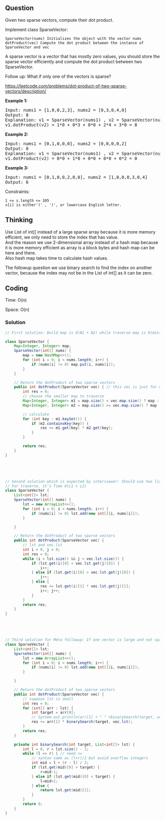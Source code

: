 ## Question
Given two sparse vectors, compute their dot product.

Implement class SparseVector:

    SparseVector(nums) Initializes the object with the vector nums
    dotProduct(vec) Compute the dot product between the instance of SparseVector and vec

A sparse vector is a vector that has mostly zero values, you should store the sparse vector efficiently and compute the dot product between two SparseVector.

Follow up: What if only one of the vectors is sparse?

https://leetcode.com/problems/dot-product-of-two-sparse-vectors/description/


**Example 1:**
<pre>
Input: nums1 = [1,0,0,2,3], nums2 = [0,3,0,4,0]
Output: 8
Explanation: v1 = SparseVector(nums1) , v2 = SparseVector(nums2)
v1.dotProduct(v2) = 1*0 + 0*3 + 0*0 + 2*4 + 3*0 = 8
</pre>

**Example 2:**
<pre>
Input: nums1 = [0,1,0,0,0], nums2 = [0,0,0,0,2]
Output: 0
Explanation: v1 = SparseVector(nums1) , v2 = SparseVector(nums2)
v1.dotProduct(v2) = 0*0 + 1*0 + 0*0 + 0*0 + 0*2 = 0
</pre>

**Example 3:**
<pre>
Input: nums1 = [0,1,0,0,2,0,0], nums2 = [1,0,0,0,3,0,4]
Output: 6
</pre>

Constraints:

    1 <= s.length <= 105
    s[i] is either'(' , ')', or lowercase English letter.




## Thinking
Use List of int[] instead of a large sparse array because it is more memory efficient, we only need to store the index that has value.  
And the reason we use 2-dimensional array instead of a hash map because it is more memory efficient as array is a block bytes and hash map can be here and there.   
Also hash map takes time to calculate hash values.

The followup question we use binary search to find the index on another vector, because the index may not be in the List of int[] as it can be zero.

## Coding
Time: O(n)

Space: O(n)

### Solution
```java
// First solution: Build map is O(N1 + N2) while traverse map is O(min(L1, L2)) where L is non-zero. 

class SparseVector {
    Map<Integer, Integer> map;
    SparseVector(int[] nums) {
        map = new HashMap<>();
        for (int i = 0; i < nums.length; i++) {
            if (nums[i] != 0) map.put(i, nums[i]);
        }
    }

    // Return the dotProduct of two sparse vectors
    public int dotProduct(SparseVector vec) { // this vec is just for nums1!
        int res = 0;
        // choose the smaller map to traverse
        Map<Integer, Integer> m1 = map.size() < vec.map.size() ? map : vec.map;
        Map<Integer, Integer> m2 = map.size() >= vec.map.size() ? map : vec.map;

        // calculate
        for (int key : m1.keySet()) {
            if (m2.containsKey(key)) {
                res += m1.get(key) * m2.get(key);
            }
        }

        return res;
    }
}





// Second solution which is expected by interviewer: Should use two lists/two pointers rather than hashmap, as hashmap need to calculate hashing, and have random access and refer to very distant place in memory and have cache miss, hile two lists are securing two continous block of memory. 
// For traverse, it's Time O(L1 + L2)
class SparseVector {
    List<int[]> lst;
    SparseVector(int[] nums) {
        lst = new ArrayList<>();
        for (int i = 0; i < nums.length; i++) {
            if (nums[i] != 0) lst.add(new int[]{i, nums[i]});
        }

    }

    // Return the dotProduct of two sparse vectors
    public int dotProduct(SparseVector vec) {
        // lst and vec.lst
        int i = 0, j = 0;
        int res = 0;
        while (i < lst.size() && j < vec.lst.size()) {
            if (lst.get(i)[0] < vec.lst.get(j)[0]) {
                i++;
            } else if (lst.get(i)[0] > vec.lst.get(j)[0]) {
                j++;
            } else {
                res += lst.get(i)[1] * vec.lst.get(j)[1];
                i++; j++;
            }
        }
        return res;
    }
}





// Third solution for Meta followup: If one vector is large and not sparse. Then binary search. Then it's O(L1 * log(L2)) ~= O(L1)
class SparseVector {
    List<int[]> lst;
    SparseVector(int[] nums) {
        lst = new ArrayList<>();
        for (int i = 0; i < nums.length; i++) {
            if (nums[i] != 0) lst.add(new int[]{i, nums[i]});
        }

    }

    // Return the dotProduct of two sparse vectors
    public int dotProduct(SparseVector vec) {
        // suppose lst is small
        int res = 0;
        for (int[] arr : lst) {
            int target = arr[0];
            // System.out.println(arr[1] + " " +binarySearch(target, vec.lst) );
            res += arr[1] * binarySearch(target, vec.lst);
        }
        return res;
    }

    private int binarySearch(int target, List<int[]> lst) {
        int l = 0, r = lst.size() - 1;
        while (l <= r) { // need <=
            // syntax same as (l+r)/2 but avoid overflow integers
            int mid = l + (r - l) / 2;
            if (lst.get(mid)[0] > target) {
                r=mid-1;
            } else if (lst.get(mid)[0] < target) {
                l=mid+1;
            } else {
                return lst.get(mid)[1];
            }
        }
        return 0;
    }
}
```
